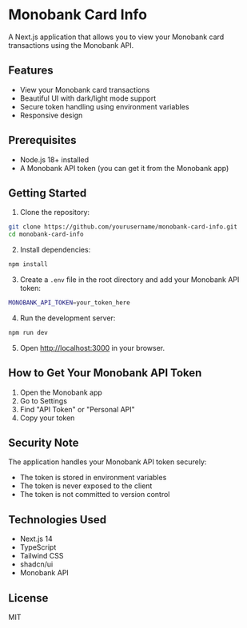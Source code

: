 # Monobank Card Info

A Next.js application that allows you to view your Monobank card transactions using the Monobank API.

## Features

- View your Monobank card transactions
- Beautiful UI with dark/light mode support
- Secure token handling using environment variables
- Responsive design

## Prerequisites

- Node.js 18+ installed
- A Monobank API token (you can get it from the Monobank app)

## Getting Started

1. Clone the repository:
```bash
git clone https://github.com/yourusername/monobank-card-info.git
cd monobank-card-info
```

2. Install dependencies:
```bash
npm install
```

3. Create a `.env` file in the root directory and add your Monobank API token:
```bash
MONOBANK_API_TOKEN=your_token_here
```

4. Run the development server:
```bash
npm run dev
```

5. Open [http://localhost:3000](http://localhost:3000) in your browser.

## How to Get Your Monobank API Token

1. Open the Monobank app
2. Go to Settings
3. Find "API Token" or "Personal API"
4. Copy your token

## Security Note

The application handles your Monobank API token securely:
- The token is stored in environment variables
- The token is never exposed to the client
- The token is not committed to version control

## Technologies Used

- Next.js 14
- TypeScript
- Tailwind CSS
- shadcn/ui
- Monobank API

## License

MIT 